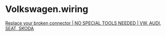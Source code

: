 # Volkswagen.wiring
[Replace your broken connector | NO SPECIAL TOOLS NEEDED | VW, AUDI, SEAT, SKODA](https://youtu.be/SWeCsZyTrc4)
